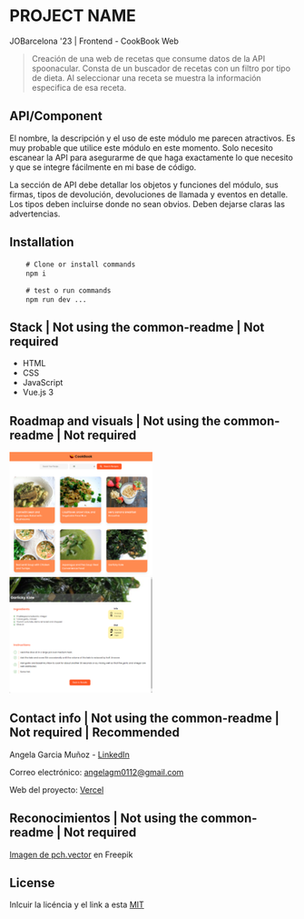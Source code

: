 # PROJECT NAME

JOBarcelona '23 | Frontend - CookBook Web

> Creación de una web de recetas que consume datos de la API spoonacular. Consta de un buscador de recetas con un filtro por tipo de dieta. Al seleccionar una receta se muestra la información especifica de esa receta.

## API/Component

El nombre, la descripción y el uso de este módulo me parecen atractivos. Es muy probable que utilice este módulo en este momento. Solo necesito escanear la API para asegurarme de que haga exactamente lo que necesito y que se integre fácilmente en mi base de código.

La sección de API debe detallar los objetos y funciones del módulo, sus firmas, tipos de devolución, devoluciones de llamada y eventos en detalle. Los tipos deben incluirse donde no sean obvios. Deben dejarse claras las advertencias.

## Installation

```shell
    # Clone or install commands
    npm i
```

```shell
    # test o run commands
    npm run dev ...
```

## Stack | Not using the common-readme | Not required

- HTML
- CSS
- JavaScript
- Vue.js 3

## Roadmap and visuals | Not using the common-readme | Not required

<img src="./src/icons/cookbook01.png" alt="cookbook screenshoot" width="50%">
<img src="./src/icons/cookbook02.png" alt="cookbook screenshoot" width="50%">

## Contact info | Not using the common-readme | Not required | Recommended

Angela Garcia Muñoz - [LinkedIn](https://www.linkedin.com/in/angela-garcia-mu/)

Correo electrónico: [angelagm0112@gmail.com](mailto:angelagm0112@gmail.com)

Web del proyecto: [Vercel](https://jo-barcelona23-nuwe.vercel.app/)

## Reconocimientos | Not using the common-readme | Not required

<a href="https://www.freepik.es/vector-gratis/compra-bolsas-papel-o-plastico-canasta-productos-como-leche-pan-desayunos-conjunto-ilustracion-dibujos-animados_20827894.htm#query=cesta%20ingredientes&position=9&from_view=search&track=ais">Imagen de pch.vector</a> en Freepik

## License

Inlcuir la licéncia y el link a esta
[MIT](https://opensource.org/licenses/MIT)
